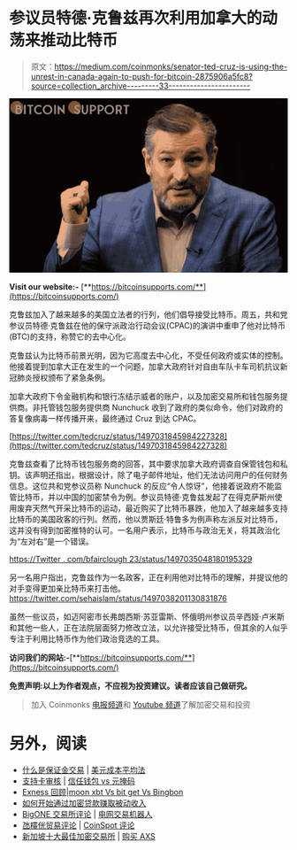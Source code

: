 # 参议员特德·克鲁兹再次利用加拿大的动荡来推动比特币

> 原文：<https://medium.com/coinmonks/senator-ted-cruz-is-using-the-unrest-in-canada-again-to-push-for-bitcoin-2875906a5fc8?source=collection_archive---------33----------------------->

![](img/469766b3e41ca9e500f7d1ce9c49d384.png)

**Visit our website:-** [**https://bitcoinsupports.com/**](https://bitcoinsupports.com/)

克鲁兹加入了越来越多的美国立法者的行列，他们倡导接受比特币。周五，共和党参议员特德·克鲁兹在他的保守派政治行动会议(CPAC)的演讲中重申了他对比特币(BTC)的支持，称赞它的去中心化。

克鲁兹认为比特币前景光明，因为它高度去中心化，不受任何政府或实体的控制。他接着提到加拿大正在发生的一个问题，加拿大政府针对自由车队卡车司机抗议新冠肺炎授权颁布了紧急条例。

加拿大政府下令金融机构和银行冻结示威者的账户，以及加密交易所和钱包服务提供商。非托管钱包服务提供商 Nunchuck 收到了政府的类似命令，他们对政府的答复像病毒一样传播开来，最终通过 Cruz 到达 CPAC。

[https://twitter.com/tedcruz/status/1497031845984227328](https://twitter.com/tedcruz/status/1497031845984227328)

克鲁兹查看了比特币钱包服务商的回答，其中要求加拿大政府调查自保管钱包和私钥。该声明还指出，根据设计，除了电子邮件地址，他们无法访问用户的任何财务信息。这位共和党参议员称 Nunchuck 的反应“令人惊讶”，他接着说政府不能监管比特币，并以中国的加密禁令为例。参议员特德·克鲁兹发起了在得克萨斯州使用废弃天然气开采比特币的运动，最近购买了比特币暴跌，他加入了越来越多支持比特币的美国政客的行列。然而，他以贾斯廷·特鲁多为例声称左派反对比特币，这并没有得到加密推特的认可。一名用户表示，比特币与政治无关，将其政治化为“左对右”是一个错误。

[https://Twitter . com/bfairclough 23/status/1497035048180195329](https://twitter.com/BFairclough23/status/1497035048180195329)

另一名用户指出，克鲁兹作为一名政客，正在利用他对比特币的理解，并提议他的对手变得更加亲比特币来打击他。https://twitter.com/sehaislam/status/1497038201130831876

虽然一些议员，如迈阿密市长弗朗西斯·苏亚雷斯、怀俄明州参议员辛西娅·卢米斯和其他一些人，正在法院层面努力修改立法，以允许接受比特币，但其余的人似乎专注于利用比特币作为他们政治竞选的工具。

**访问我们的网站:-**[**https://bitcoinsupports.com/**](https://bitcoinsupports.com/)

**免责声明:以上为作者观点，不应视为投资建议。读者应该自己做研究。**

> 加入 Coinmonks [电报频道](https://t.me/coincodecap)和 [Youtube 频道](https://www.youtube.com/c/coinmonks/videos)了解加密交易和投资

# 另外，阅读

*   [什么是保证金交易](https://coincodecap.com/margin-trading) | [美元成本平均法](https://coincodecap.com/dca)
*   [支持卡审核](https://coincodecap.com/uphold-card-review) | [信任钱包 vs 元掩码](https://coincodecap.com/trust-wallet-vs-metamask)
*   [Exness 回顾](https://coincodecap.com/exness-review)|[moon xbt Vs bit get Vs Bingbon](https://coincodecap.com/bingbon-vs-bitget-vs-moonxbt)
*   [如何开始通过加密贷款赚取被动收入](https://coincodecap.com/passive-income-crypto-lending)
*   [BigONE 交易所评论](/coinmonks/bigone-exchange-review-64705d85a1d4) | [电网交易机器人](https://coincodecap.com/grid-trading)
*   [氹欞侊贸易评论](https://coincodecap.com/anny-trade-review) | [CoinSpot 评论](https://coincodecap.com/coinspot-review)
*   [新加坡十大最佳加密交易所](https://coincodecap.com/crypto-exchange-in-singapore) | [购买 AXS](https://coincodecap.com/buy-axs-token)